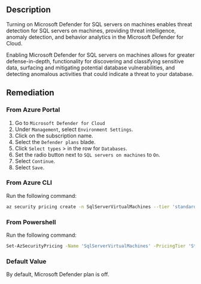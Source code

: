 ## Description

Turning on Microsoft Defender for SQL servers on machines enables threat detection for SQL servers on machines, providing threat intelligence, anomaly detection, and behavior analytics in the Microsoft Defender for Cloud.

Enabling Microsoft Defender for SQL servers on machines allows for greater defense-in-depth, functionality for discovering and classifying sensitive data, surfacing and mitigating potential database vulnerabilities, and detecting anomalous activities that could indicate a threat to your database.

## Remediation

### From Azure Portal

1. Go to `Microsoft Defender for Cloud`
2. Under `Management`, select `Environment Settings`.
3. Click on the subscription name.
4. Select the `Defender plans` blade.
5. Click `Select types` > in the row for `Databases`.
6. Set the radio button next to `SQL servers on machines` to `On`.
7. Select `Continue`.
8. Select `Save`.

### From Azure CLI

Run the following command:

```bash
az security pricing create -n SqlServerVirtualMachines --tier 'standard'
```

### From Powershell

Run the following command:

```bash
Set-AzSecurityPricing -Name 'SqlServerVirtualMachines' -PricingTier 'Standard'
```

### Default Value

By default, Microsoft Defender plan is off.
